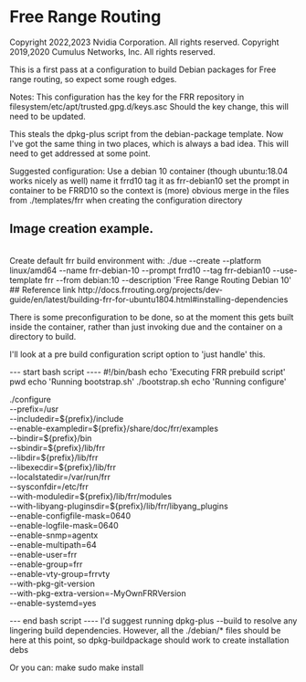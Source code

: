 # Free Range Routing
Copyright 2022,2023 Nvidia Corporation.  All rights reserved.
Copyright 2019,2020 Cumulus Networks, Inc.  All rights reserved.

This is a first pass at a configuration to build Debian packages
for Free range routing, so expect some rough edges.

Notes:
This configuration has the key for the FRR repository in 
  filesystem/etc/apt/trusted.gpg.d/keys.asc
  Should the key change, this will need to be updated.

This steals the dpkg-plus script from the debian-package template.
Now I've got the same thing in two places, which is always a bad idea.
This will need to get addressed at some point.

Suggested configuration:
	Use a debian 10 container (though ubuntu:18.04 works nicely as well)
	name it frrd10
	tag it as frr-debian10
	set the prompt in container to be FRRD10 so the context is (more) obvious
	merge in the files from ./templates/frr when creating the configuration directory

## Image creation example.
<br>
Create default frr build environment with: ./due --create --platform linux/amd64    --name frr-debian-10           --prompt frrd10       --tag frr-debian10            --use-template frr               --from debian:10                             --description 'Free Range Routing Debian 10'  
## Reference link
 http://docs.frrouting.org/projects/dev-guide/en/latest/building-frr-for-ubuntu1804.html#installing-dependencies

There is some preconfiguration to be done, so at the moment this gets built inside
the container, rather than just invoking due and the container on a directory to build.

I'll look at a pre build configuration script option to 'just handle' this.

--- start bash script ----
#!/bin/bash
echo 'Executing FRR prebuild script'
pwd
echo 'Running bootstrap.sh'
./bootstrap.sh
echo 'Running configure'

./configure \
    --prefix=/usr \
    --includedir=\${prefix}/include \
    --enable-exampledir=\${prefix}/share/doc/frr/examples \
    --bindir=\${prefix}/bin \
    --sbindir=\${prefix}/lib/frr \
    --libdir=\${prefix}/lib/frr \
    --libexecdir=\${prefix}/lib/frr \
    --localstatedir=/var/run/frr \
    --sysconfdir=/etc/frr \
    --with-moduledir=\${prefix}/lib/frr/modules \
    --with-libyang-pluginsdir=\${prefix}/lib/frr/libyang_plugins \
    --enable-configfile-mask=0640 \
    --enable-logfile-mask=0640 \
    --enable-snmp=agentx \
    --enable-multipath=64 \
    --enable-user=frr \
    --enable-group=frr \
    --enable-vty-group=frrvty \
    --with-pkg-git-version \
    --with-pkg-extra-version=-MyOwnFRRVersion \
    --enable-systemd=yes

--- end bash script ----
 I'd suggest running dpkg-plus --build to resolve any lingering build dependencies.
 However, all the ./debian/* files should be here at this point, so dpkg-buildpackage 
 should work to create installation debs

 Or you can:
 make
 sudo make install
